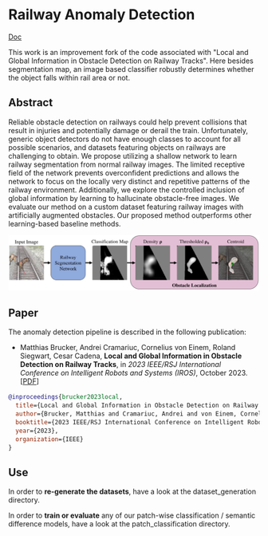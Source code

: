 # Railway Anomaly Detection
[Doc](overview_of_improvement.pdf)

This work is an improvement fork of the code associated with "Local and Global Information in Obstacle Detection on Railway Tracks". Here besides segmentation map, an image based classifier robustly determines whether the object falls within rail area or not.


## Abstract

Reliable obstacle detection on railways could help prevent collisions that result in injuries and potentially damage or derail the train. Unfortunately, generic object detectors do not have enough classes to account for all possible scenarios, and datasets featuring objects on railways are challenging to obtain. We propose utilizing a shallow network to learn railway segmentation from normal railway images. The limited receptive field of the network prevents overconfident predictions and allows the network to focus on the locally very distinct and repetitive patterns of the railway environment. Additionally, we explore the controlled inclusion of global information by learning to hallucinate obstacle-free images. We evaluate our method on a custom dataset featuring railway images with artificially augmented obstacles. Our proposed method outperforms other learning-based baseline methods.


![Anomaly detection pipeline overview.](/images/anomaly-direct.png)

## Paper

The anomaly detection pipeline is described in the following publication:

- Matthias Brucker, Andrei Cramariuc, Cornelius von Einem, Roland Siegwart, Cesar Cadena, **Local and Global Information in Obstacle Detection on Railway Tracks**, in _2023 IEEE/RSJ International Conference on Intelligent Robots and Systems (IROS)_, October 2023. [[PDF]([https://arxiv.org/pdf/2102.08145.pdf](https://arxiv.org/abs/2307.15478))]


```bibtex
@inproceedings{brucker2023local,
  title={Local and Global Information in Obstacle Detection on Railway Tracks},
  author={Brucker, Matthias and Cramariuc, Andrei and von Einem, Cornelius and Siegwart, Roland and Cadena, Cesar},
  booktitle={2023 IEEE/RSJ International Conference on Intelligent Robots and Systems (IROS)},
  year={2023},
  organization={IEEE}
}
```

## Use

In order to **re-generate the datasets**, have a look at the dataset_generation directory.

In order to **train or evaluate** any of our patch-wise classification / semantic difference models, have a look at the patch_classification directory.
